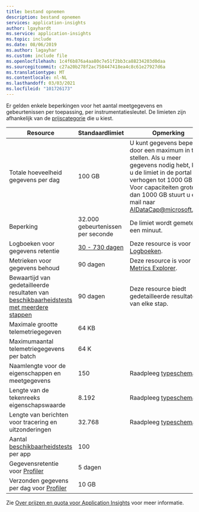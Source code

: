 ```yaml
---
title: bestand opnemen
description: bestand opnemen
services: application-insights
author: lgayhardt
ms.service: application-insights
ms.topic: include
ms.date: 08/06/2019
ms.author: lagayhar
ms.custom: include file
ms.openlocfilehash: 1c4f6b876a4aa80c7e51f2bb3ca88234203d0daa
ms.sourcegitcommit: c27a20b278f2ac758447418ea4c8c61e27927d6a
ms.translationtype: MT
ms.contentlocale: nl-NL
ms.lasthandoff: 03/03/2021
ms.locfileid: "101726173"
---
```

Er gelden enkele beperkingen voor het aantal meetgegevens en gebeurtenissen per toepassing, per instrumentatiesleutel. De limieten zijn afhankelijk van de [prijscategorie](https://azure.microsoft.com/pricing/details/application-insights/) die u kiest.

| Resource | Standaardlimiet | Opmerking
| --- | --- | --- |
| Totale hoeveelheid gegevens per dag | 100 GB | U kunt gegevens beperken door een maximum in te stellen. Als u meer gegevens nodig hebt, kunt u de limiet in de portal verhogen tot 1000 GB. Voor capaciteiten groter dan 1000 GB stuurt u een mail naar AIDataCap@microsoft.com.
| Beperking | 32.000 gebeurtenissen per seconde | De limiet wordt gemeten in een minuut.
| Logboeken voor gegevens retentie | [30 - 730 dagen](../articles/azure-monitor/app/pricing.md#change-the-data-retention-period)  | Deze resource is voor [Logboeken](../articles/azure-monitor/logs/log-query-overview.md).
| Metrieken voor gegevens behoud | 90 dagen| Deze resource is voor [Metrics Explorer](../articles/azure-monitor/essentials/metrics-charts.md).
| Bewaartijd van gedetailleerde resultaten van [beschikbaarheidstests met meerdere stappen](../articles/azure-monitor/app/availability-multistep.md) | 90 dagen | Deze resource biedt gedetailleerde resultaten van elke stap.
| Maximale grootte telemetriegegeven | 64 KB |
| Maximumaantal telemetriegegevens per batch | 64 K |
| Naamlengte voor de eigenschappen en meetgegevens | 150 | Raadpleeg [typeschema's](https://github.com/MohanGsk/ApplicationInsights-Home/tree/master/EndpointSpecs/Schemas/Bond).
| Lengte van de tekenreeks eigenschapswaarde | 8\.192  | Raadpleeg [typeschema's](https://github.com/MohanGsk/ApplicationInsights-Home/tree/master/EndpointSpecs/Schemas/Bond).
| Lengte van berichten voor tracering en uitzonderingen | 32.768  | Raadpleeg [typeschema's](https://github.com/MohanGsk/ApplicationInsights-Home/tree/master/EndpointSpecs/Schemas/Bond).
| Aantal [beschikbaarheidstests](../articles/azure-monitor/app/monitor-web-app-availability.md) per app | 100 |
| Gegevensretentie voor [Profiler](../articles/azure-monitor/app/profiler.md) | 5 dagen |
| Verzonden gegevens per dag voor [Profiler](../articles/azure-monitor/app/profiler.md) | 10 GB |

Zie [Over prijzen en quota voor Application Insights](../articles/azure-monitor/app/pricing.md) voor meer informatie.